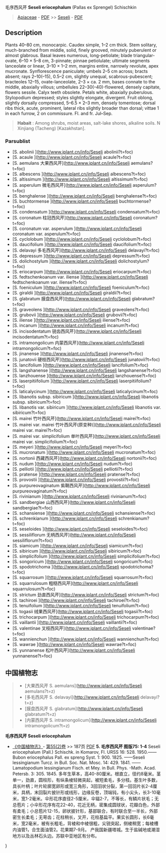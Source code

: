 毛序西风芹 **Seseli eriocephalum** (Pallas ex Sprengel) Schischkin

> [Apiaceae](http://www.iplant.cn/info/Apiaceae?t=foc) - [PDF](http://www.iplant.cn/foc/pdf/Apiaceae.pdf) >> [Seseli](http://www.iplant.cn/info/Seseli?t=foc) - [PDF](http://www.iplant.cn/foc/pdf/Seseli.pdf)
## Description

Plants 40–80 cm, monocarpic. Caudex simple, 1–2 cm thick. Stem solitary, much-branched from middle, solid, finely grooved, minutely puberulent or almost glabrous. Basal leaves numerous, long-petiolate; blade triangular-ovate, 6–10 × 5–8 cm, 3-pinnate; pinnae petiolulate; ultimate segments lanceolate or linear, 3–10 × 1–2 mm, margins entire, narrowly revolute, apex mucronate. Synflorescence paniculate; umbels 2–5 cm across; bracts absent; rays 2–10(–15), 0.5–2 cm, slightly unequal, scabrous-pubescent; bracteoles 12–15, ovate-lanceolate, 2–3 × ca. 2 mm, bases connate to the middle, abaxially villous; umbellules 22–30(–40)-flowered, densely capitate, flowers sessile. Calyx teeth obsolete. Petals white, abaxially puberulous. Stylopodium depressed; styles slightly elongate, divergent. Fruit oblong, slightly dorsally compressed, 5–6.5 × 2–3 mm, densely tomentose; dorsal ribs thick, acute, prominent, lateral ribs slightly broader than dorsal; vittae 1 in each furrow, 2 on commissure. Fl. and fr. Jul–Sep.

> **Habait** : 
> Among shrubs, moist areas, salt-lake shores, alkaline soils. N Xinjiang (Tacheng) [Kazakhstan].

### Parsublist

* [S.  abolinii  ](http://www.iplant.cn/info/Seseli abolinii?t=foc)
* [S.  acaule  ](http://www.iplant.cn/info/Seseli acaule?t=foc)
* [S.  aemulans  大果西风芹](http://www.iplant.cn/info/Seseli aemulans?t=foc)
* [S.  albescens  ](http://www.iplant.cn/info/Seseli albescens?t=foc)
* [S.  altissimum  ](http://www.iplant.cn/info/Seseli altissimum?t=foc)
* [S.  asperulum  微毛西风芹](http://www.iplant.cn/info/Seseli asperulum?t=foc)
* [S.  benghalense  ](http://www.iplant.cn/info/Seseli benghalense?t=foc)
* [S.  buchtormense  ](http://www.iplant.cn/info/Seseli buchtormense?t=foc)
* [S.  condensatum  ](http://www.iplant.cn/info/Seseli condensatum?t=foc)
* [S.  coronatum  柱冠西风芹](http://www.iplant.cn/info/Seseli coronatum?t=foc)
* [S.  coronatum var. asperulum  ](http://www.iplant.cn/info/Seseli coronatum var. asperulum?t=foc)
* [S.  cyclolobum  ](http://www.iplant.cn/info/Seseli cyclolobum?t=foc)
* [S.  daucifolium  ](http://www.iplant.cn/info/Seseli daucifolium?t=foc)
* [S.  delavayi  多毛西风芹](http://www.iplant.cn/info/Seseli delavayi?t=foc)
* [S.  depressum  ](http://www.iplant.cn/info/Seseli depressum?t=foc)
* [S.  dolichostylum  ](http://www.iplant.cn/info/Seseli dolichostylum?t=foc)
* [S.  eriocarpum  ](http://www.iplant.cn/info/Seseli eriocarpum?t=foc)
* [S.  fedtschenkoanum var. iliense  ](http://www.iplant.cn/info/Seseli fedtschenkoanum var. iliense?t=foc)
* [S.  foeniculum  ](http://www.iplant.cn/info/Seseli foeniculum?t=foc)
* [S.  giraldii  ](http://www.iplant.cn/info/Seseli giraldii?t=foc)
* [S.  glabratum  膜盘西风芹](http://www.iplant.cn/info/Seseli glabratum?t=foc)
* [S.  graveolens  ](http://www.iplant.cn/info/Seseli graveolens?t=foc)
* [S.  grubovii  ](http://www.iplant.cn/info/Seseli grubovii?t=foc)
* [S.  iliense  ](http://www.iplant.cn/info/Seseli iliense?t=foc)
* [S.  incanum  ](http://www.iplant.cn/info/Seseli incanum?t=foc)
* [S.  incisodentatum  锐齿西风芹](http://www.iplant.cn/info/Seseli incisodentatum?t=foc)
* [S.  intramongolicum  内蒙西风芹](http://www.iplant.cn/info/Seseli intramongolicum?t=foc)
* [S.  jinanense  ](http://www.iplant.cn/info/Seseli jinanense?t=foc)
* [S.  junatovii  硬枝西风芹](http://www.iplant.cn/info/Seseli junatovii?t=foc)
* [S.  lancifolium  ](http://www.iplant.cn/info/Seseli lancifolium?t=foc)
* [S.  langshanense  ](http://www.iplant.cn/info/Seseli langshanense?t=foc)
* [S.  lanzhouense  ](http://www.iplant.cn/info/Seseli lanzhouense?t=foc)
* [S.  laserpitiifolium  ](http://www.iplant.cn/info/Seseli laserpitiifolium?t=foc)
* [S.  laticalycinum  ](http://www.iplant.cn/info/Seseli laticalycinum?t=foc)
* [S.  libanotis subsp. sibiricum  ](http://www.iplant.cn/info/Seseli libanotis subsp. sibiricum?t=foc)
* [S.  libanotis var. sibiricum  ](http://www.iplant.cn/info/Seseli libanotis var. sibiricum?t=foc)
* [S.  mairei  竹叶西风芹](http://www.iplant.cn/info/Seseli mairei?t=foc)
* [S.  mairei var. mairei  竹叶西风芹(原变种)](http://www.iplant.cn/info/Seseli mairei var. mairei?t=foc)
* [S.  mairei var. simplicifolium  单叶西风芹](http://www.iplant.cn/info/Seseli mairei var. simplicifolium?t=foc)
* [S.  meyeri  ](http://www.iplant.cn/info/Seseli meyeri?t=foc)
* [S.  mucronatum  ](http://www.iplant.cn/info/Seseli mucronatum?t=foc)
* [S.  nortonii  西藏西风芹](http://www.iplant.cn/info/Seseli nortonii?t=foc)
* [S.  nudum  ](http://www.iplant.cn/info/Seseli nudum?t=foc)
* [S.  pelliotii  ](http://www.iplant.cn/info/Seseli pelliotii?t=foc)
* [S.  pratense  ](http://www.iplant.cn/info/Seseli pratense?t=foc)
* [S.  provostii  ](http://www.iplant.cn/info/Seseli provostii?t=foc)
* [S.  purpureovaginatum  紫鞘西风芹](http://www.iplant.cn/info/Seseli purpureovaginatum?t=foc)
* [S.  rivinianum  ](http://www.iplant.cn/info/Seseli rivinianum?t=foc)
* [S.  sandbergiae  山西西风芹](http://www.iplant.cn/info/Seseli sandbergiae?t=foc)
* [S.  schansiense  ](http://www.iplant.cn/info/Seseli schansiense?t=foc)
* [S.  schrenkianum  ](http://www.iplant.cn/info/Seseli schrenkianum?t=foc)
* [S.  seseloides  ](http://www.iplant.cn/info/Seseli seseloides?t=foc)
* [S.  sessiliflorum  无柄西风芹](http://www.iplant.cn/info/Seseli sessiliflorum?t=foc)
* [S.  siamicum  ](http://www.iplant.cn/info/Seseli siamicum?t=foc)
* [S.  sibiricum  ](http://www.iplant.cn/info/Seseli sibiricum?t=foc)
* [S.  simplicifolium  ](http://www.iplant.cn/info/Seseli simplicifolium?t=foc)
* [S.  songoricum  ](http://www.iplant.cn/info/Seseli songoricum?t=foc)
* [S.  spodotrichoma  ](http://www.iplant.cn/info/Seseli spodotrichoma?t=foc)
* [S.  squarrosum  ](http://www.iplant.cn/info/Seseli squarrosum?t=foc)
* [S.  squarrulosum  粗糙西风芹](http://www.iplant.cn/info/Seseli squarrulosum?t=foc)
* [S.  strictum  劲直西风芹](http://www.iplant.cn/info/Seseli strictum?t=foc)
* [S.  tachiroei  ](http://www.iplant.cn/info/Seseli tachiroei?t=foc)
* [S.  tenuifolium  ](http://www.iplant.cn/info/Seseli tenuifolium?t=foc)
* [S.  togasii  绒果西风芹](http://www.iplant.cn/info/Seseli togasii?t=foc)
* [S.  trichocarpum  ](http://www.iplant.cn/info/Seseli trichocarpum?t=foc)
* [S.  vaillantii  ](http://www.iplant.cn/info/Seseli vaillantii?t=foc)
* [S.  valentinae  叉枝西风芹](http://www.iplant.cn/info/Seseli valentinae?t=foc)
* [S.  wannienchun  ](http://www.iplant.cn/info/Seseli wannienchun?t=foc)
* [S.  wawrae  ](http://www.iplant.cn/info/Seseli wawrae?t=foc)
* [S.  yunnanense  松叶西风芹](http://www.iplant.cn/info/Seseli yunnanense?t=foc)

## 中国植物志

> * [大果西风芹  S.  aemulans](http://www.iplant.cn/info/Seseli aemulans?t=z)
> * [多毛西风芹  S.  delavayi](http://www.iplant.cn/info/Seseli delavayi?t=z)
> * [膜盘西风芹  S.  glabratum](http://www.iplant.cn/info/Seseli glabratum?t=z)
> * [内蒙西风芹  S.  intramongolicum](http://www.iplant.cn/info/Seseli intramongolicum?t=z)

**毛序西风芹 Seseli eriocephalum**

* [《中国植物志》](http://www.iplant.cn/frps)- [第55(2)卷](http://www.iplant.cn/frps/vol/55(2)) >> 187页 [PDF](http://www.iplant.cn/frps/pdf/55(2)/187.pdf)
**5. 毛序西风芹 图版75: 1-4**
Seseli eriocephalum (Pall.) Schischk. in Komarov, Fl. URSS 16: 528. 1950.——Bubon eriocephalus Pall. ex spreng Syst. 1: 900. 1825. ——Seseli lessingianum Turcz. in Bull. Soc. Nat. Mosc. 14: 429. 1841. ——Lamatopodium lessingianum Fisch. et Mey. in Bull. Phys. -Math. Acad. Petersb. 3: 305. 1845.
多年生草本，高40-80厘米。根直立，径约8毫米。茎单一，劲直，圆柱形，有纵条棱轻微突起，被短柔毛，多分枝。基生叶多数，具长叶柄；叶片轮廓宽卵形或宽三角形，3回羽状分裂，第一回羽片长2-4厘米，具柄，末回裂片披针形或线形，边缘反卷，顶端钝，有小尖头，长3-10毫米，宽1-2毫米。伞形花序直径2-5厘米，伞辐2-7，不等长，有鳞片状毛；无总苞片；小伞形花序有花22-40，花近无柄，密集成圆球状，花瓣白色，外部有柔毛；小总苞片12-15，卵状披针形，基部联合，有时联合至一半长，外部密生长柔毛；无萼齿；花柱稍长，叉开，花柱基扁平。果实长圆形，长6毫米，宽2毫米，被有长粗毛，背棱和中棱很粗，尖锐突起，侧棱稍宽；每棱槽内油管1，合生面油管2。花果期7-9月。
产我国新疆塔城。生于盐碱地或潮湿地方以及丛林石头边。苏联中亚地区有分布。

}